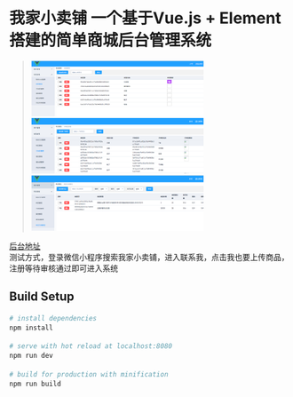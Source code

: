 # 我家小卖铺 一个基于Vue.js + Element 搭建的简单商城后台管理系统

> <img width="310" height="100" src="https://github.com/kxy1107/XiaoXiaoStoreBack/raw/master/readmeSrc/ht1.png" alt="无法显示图片"/>
><img width="310" height="100" src="https://github.com/kxy1107/XiaoXiaoStoreBack/raw/master/readmeSrc/ht2.png"  alt="无法显示图片"/>
><img width="310" height="100" src="https://github.com/kxy1107/XiaoXiaoStoreBack/raw/master/readmeSrc/ht3.png"  alt="无法显示图片"/>

[后台地址](http://jianyuejizhang.cn/)  
测试方式，登录微信小程序搜索我家小卖铺，进入联系我，点击我也要上传商品，注册等待审核通过即可进入系统

## Build Setup

``` bash
# install dependencies
npm install

# serve with hot reload at localhost:8080
npm run dev

# build for production with minification
npm run build



